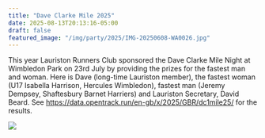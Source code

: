 ```yaml
---
title: "Dave Clarke Mile 2025"
date: 2025-08-13T20:13:16-05:00
draft: false
featured_image: "/img/party/2025/IMG-20250608-WA0026.jpg"
---
```


This year Lauriston Runners Club sponsored the Dave Clarke Mile Night at Wimbledon Park on 23rd July by providing the prizes for the fastest man and woman. 
Here is Dave (long-time Lauriston member), the fastest woman (U17 Isabella Harrison, Hercules Wimbledon), fastest man (Jeremy Dempsey, Shaftesbury Barnet Harriers) and Lauriston Secretary, David Beard. 
See https://data.opentrack.run/en-gb/x/2025/GBR/dc1mile25/ for the results.

![](https://www.lauristonrunners.club/img/dave-clarke-mile-winners.jpg)
